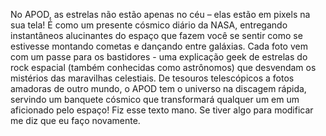 No APOD, as estrelas não estão apenas no céu – elas estão em pixels na sua tela! É como um presente cósmico diário da NASA, entregando instantâneos alucinantes do espaço que fazem você se sentir como se estivesse montando cometas e dançando entre galáxias. Cada foto vem com um passe para os bastidores - uma explicação geek de estrelas do rock espacial (também conhecidas como astrônomos) que desvendam os mistérios das maravilhas celestiais. De tesouros telescópicos a fotos amadoras de outro mundo, o APOD tem o universo na discagem rápida, servindo um banquete cósmico que transformará qualquer um em um aficionado pelo espaço!
Fiz esse texto mano.
Se tiver algo para modificar me diz que eu faço novamente.

